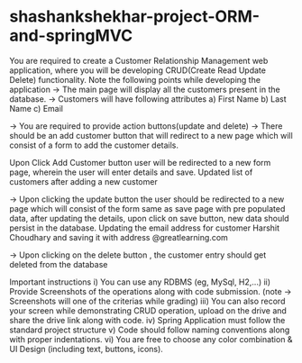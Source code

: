 # shashankshekhar-project-ORM-and-springMVC

You are required to create a Customer Relationship Management web application, where you
will be developing CRUD(Create Read Update Delete) functionality.
Note the following points while developing the application
→ The main page will display all the customers present in the database.
→ Customers will have following attributes
a) First Name
b) Last Name
c) Email

→ You are required to provide action buttons(update and delete)
→ There should be an add customer button that will redirect to a new page which will consist
of a form to add the customer details.

Upon Click Add Customer button user will be redirected to a new form page, wherein the user
will enter details and save.
Updated list of customers after adding a new customer

→ Upon clicking the update button the user should be redirected to a new page which will
consist of the form same as save page with pre populated data, after updating the details, upon
click on save button, new data should persist in the database.
Updating the email address for customer Harshit Choudhary and saving it with address
@greatlearning.com

→ Upon clicking on the delete button , the customer entry should get deleted from the database

Important instructions
i) You can use any RDBMS (eg, MySql, H2,...)
ii) Provide Screenshots of the operations along with code submission. (note → Screenshots will
one of the criterias while grading)
iii) You can also record your screen while demonstrating CRUD operation, upload on the drive
and share the drive link along with code.
iv) Spring Application must follow the standard project structure
v) Code should follow naming conventions along with proper indentations.
vi) You are free to choose any color combination & UI Design (including text, buttons, icons).
